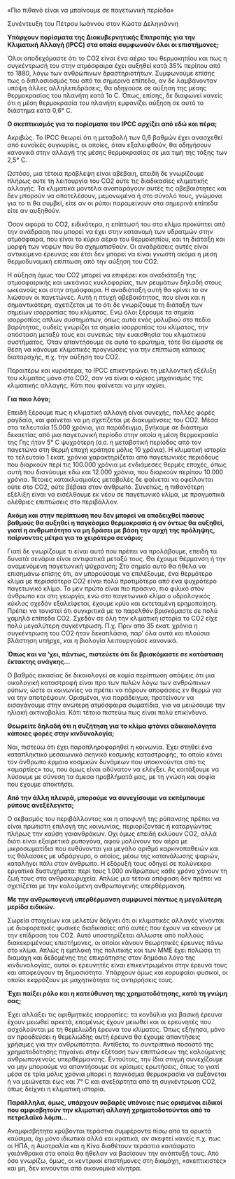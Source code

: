 «Πιο πιθανό είναι να μπαίνουμε σε παγετωνική περίοδο»

Συνέντευξη του Πέτρου Ιωάννου στον Κώστα Δεληγιάννη

**Υπάρχουν πορίσματα της Διακυβερνητικής Επιτροπής για την Κλιματική Αλλαγή (IPCC) στα οποία συμφωνούν όλοι οι επιστήμονες;**

Όλοι αποδεχόμαστε ότι το CO2 είναι ένα αέριο του θερμοκηπίου και πως η συγκέντρωσή του στην ατμόσφαιρα έχει αυξηθεί κατά 35% περίπου από το 1880, λόγω των ανθρώπινων δραστηριοτήτων. Συμφωνούμε επίσης πως ο διπλασιασμός του από τα σημερινά επίπεδα, αν δε λαμβάνονταν υπόψη άλλες αλληλεπιδράσεις, θα οδηγούσε σε αύξηση της μέσης θερμοκρασίας του πλανήτη κατά 1ο C. Όπως, επίσης, δε διαφωνεί κανείς ότι η μέση θερμοκρασία του πλανήτη εμφανίζει αύξηση σε αυτό το διάστημα κατά 0,6° C.

**Ο σκεπτικισμός για τα πορίσματα του IPCC αρχίζει από εδώ και πέρα;** 

Ακριβώς. Το IPCC θεωρεί ότι η μεταβολή των 0,6 βαθμών έχει ανασχεθεί από ευνοϊκές συγκυρίες, οι οποίες, όταν εξαλειφθούν, θα οδηγήσουν κανονικά στην αλλαγή της μέσης θερμοκρασίας σε μια τιμή της τάξης των 2,5° C.

Ωστόσο, μια τέτοια πρόβλεψη είναι αβέβαιη, επειδή δε γνωρίζουμε πλήρως ούτε τη λειτουργία του CO2 ούτε τις διαδικασίες κλιματικής αλλαγής. Τα κλιματικά μοντέλα αναπαράγουν αυτές τις αβεβαιότητες και δεν μπορούν να αποτελέσουν, μεμονωμένα ή στο σύνολό τους, γνώμονα για το τι θα συμβεί, είτε αν οι ρύποι παραμείνουν στα σημερινά επίπεδα είτε αν αυξηθούν.

Όσον αφορά το CO2, ειδικότερα, η επίπτωσή του στο κλίμα προκύπτει από την ανάδραση που μπορεί να έχει στην κατανομή των υδρατμών στην ατμόσφαιρα, που είναι το κύριο αέριο του θερμοκηπίου, και τη διάταξη και μορφή των νεφών που θα σχηματισθούν. Οι αναδράσεις αυτές είναι αντικείμενο έρευνας και έτσι δεν μπορεί να είναι γνωστή ακόμα η μέση θερμοδυναμική επίπτωση από την αύξηση του CO2.

Η αύξηση όμως του CO2 μπορεί να επιφέρει και αναδιάταξη της ατμοσφαιρικής και ωκεάνιας κυκλοφορίας, των ρευμάτων δηλαδή στους ωκεανούς και στην ατμόσφαιρα. Η αναδιάταξη αυτή θα κρίνει το αν λιώσουν οι παγετώνες. Αυτή η πτυχή αβεβαιότητας, που είναι και η σημαντικότερη, σχετίζεται με το ότι δε γνωρίζουμε τη διάταξη των σημείων ισορροπίας του κλίματος. Ενώ όλοι ξέρουμε τα σημεία ισορροπίας απλών συστημάτων, όπως αυτά ενός μολυβιού στο πεδίο βαρύτητας, ουδείς γνωρίζει τα σημεία ισορροπίας του κλίματος, την απόσταση μεταξύ τους και συνεπώς την ευαισθησία του κλιματικού συστήματος. Όταν απαντήσουμε σε αυτό το ερώτημα, τότε θα είμαστε σε θέση να κάνουμε κλιματικές προγνώσεις για την επίπτωση κάποιας διαταραχής, π.χ. την αύξηση του CO2.

Περαιτέρω και κυριότερα, το IPCC επικεντρώνει τη μελλοντική εξέλιξη του κλίματος μόνο στο CO2, σαν να είναι ο κύριος μηχανισμός της κλιματικής αλλαγής. Κάτι που φαίνεται να μην ισχύει.

**Για ποιο λόγο;** 

Επειδή ξέρουμε πως η κλιματική αλλαγή είναι συνεχής, πολλές φορές ραγδαία, και φαίνεται να μη σχετίζεται με διακυμάνσεις του CO2. Μέσα στα τελευταία 15.000 χρόνια, για παράδειγμα, βγήκαμε σε διάστημα δεκαετίας από μια παγετωνική περίοδο στην οποία η μέση θερμοκρασία της Γης ήταν 5° C ψυχρότερη (σ.σ. η μεταβατική περίοδος από τον παγετώνα στη θερμή εποχή κράτησε μόλις 10 χρόνια). Η κλιματική ιστορία το τελευταίο 1 εκατ. χρόνια χαρακτηρίζεται από παγετωνικές περιόδους που διαρκούν περί τις 100.000 χρόνια με ενδιάμεσες θερμές εποχές, όπως αυτή που διανύουμε εδώ και 12.000 χρόνια, που διαρκούν περίπου 10.000 χρόνια. Τέτοιες κατακλυσμιαίες μεταβολές δε φαίνεται να οφείλονται ούτε στο CO2, ούτε βέβαια στον άνθρωπο. Συνεπώς, η πιθανότερη εξέλιξη είναι να εισέλθουμε εκ νέου σε παγετωνικό κλίμα, με πραγματικά ολέθριες επιπτώσεις στο περιβάλλον.

**Ακόμη και στην περίπτωση που δεν μπορεί να αποδειχθεί πόσους βαθμούς θα αυξηθεί η παγκόσμια θερμοκρασία ή αν όντως θα αυξηθεί, γιατί η ανθρωπότητα να μη δράσει με βάση την αρχή της πρόληψης, παίρνοντας μέτρα για το χειρότερο σενάριο;** 

Γιατί δε γνωρίζουμε τι είναι αυτό που πρέπει να προλάβουμε, επειδή τα δυνατά σενάρια είναι αντιφατικά μεταξύ τους. Θα έχουμε θέρμανση ή την αναμενόμενη παγετωνική ψύχρανση; Στο σημείο αυτό θα ήθελα να επισημάνω επίσης ότι, αν μπορούσαμε να επιλέξουμε, ένα θερμότερο κλίμα με περισσότερο CO2 είναι πολύ προτιμότερο από ένα ψυχρότερο παγετωνικό κλίμα. Το μεν πρώτο είναι πιο πράσινο, πιο φιλικό στον άνθρωπο και στη γεωργία, ενώ στο παγετωνικό κλίμα ο υδρολογικός κύκλος σχεδόν εξαλείφεται, έχουμε κρύο και εκτεταμένη ερημοποίηση. Πρέπει να τονιστεί ότι συγκριτικά με το παρελθόν βρισκόμαστε σε πολύ χαμηλά επίπεδα CO2. Σχεδόν σε όλη την κλιματική ιστορία το CO2 είχε πολύ μεγαλύτερη συγκέντρωση. Π.χ. Πριν από 35 εκατ. χρόνια η συγκέντρωση του CO2 ήταν δεκαπλάσια, παρ’ όλα αυτά και πλούσια βλάστηση υπήρχε, και η βιολογία λειτουργούσε κανονικά.

**Όπως και να ‘χει, πάντως, πιστεύετε ότι δε βρισκόμαστε σε κατάσταση έκτακτης ανάγκης…** 

Ο βαθμός εικασίας δε δικαιολογεί σε καμία περίπτωση απόψεις ότι μια οικολογική καταστροφή είναι προ των πυλών λόγω των ανθρώπινων ρύπων, ώστε οι κοινωνίες να πρέπει να πάρουν αποφάσεις εν θερμώ για να την αποτρέψουν. Ορισμένοι, για παράδειγμα, προτείνουν να εισαγάγουμε στην ανώτερη ατμόσφαιρα σωματίδια, για να μειώσουμε την ηλιακή ακτινοβολία. Κάτι τέτοιο πιστεύω πως είναι πολύ επικίνδυνο.

**Θεωρείτε δηλαδή ότι η συζήτηση για το κλίμα φτάνει αδικαιολόγητα κάποιες φορές στην κινδυνολογία;** 

Ναι, πιστεύω ότι έχει παραπληροφορηθεί η κοινωνία. Έχει στηθεί ένα καταπληκτικό μεσαιωνικό σκηνικό κοσμικής καταστροφής, το οποίο κάνει τον άνθρωπο έρμαιο κοσμικών δυνάμεων που υποκινούνται από τις «αμαρτίες» του, που όμως είναι αδύνατον να ελέγξει. Ας κοιτάξουμε να λύσουμε με σύνεση τα άμεσα προβλήματά μας, με τη γνώση και σοφία που έχουμε αποκτήσει.

**Από την άλλη πλευρά, μπορούμε να συνεχίσουμε να εκπέμπουμε ρύπους ανεξέλεγκτα;** 

Ο σεβασμός του περιβάλλοντος και η αποφυγή της ρύπανσης πρέπει να είναι πρώτιστη επιλογή της κοινωνίας, περιορίζοντας ή καταργώντας πλήρως την καύση γαιανθράκων. Οχι όμως επειδή εκλύουν CO2, αλλά διότι είναι εξαιρετικά ρυπογόνα, αφού μολύνουν τον αέρα με μικροσωματίδια που ευθύνονται για μεγάλο αριθμό καρκινοπαθειών και τις θάλασσες με υδράργυρο, ο οποίος, μέσω της κατανάλωσης ψαριών, καταλήγει πάλι στον άνθρωπο. Η εξόρυξή τους οδηγεί σε πολύνεκρα εργατικά δυστυχήματα: περί τους 1.000 ανθρώπους κάθε χρόνο χάνουν τη ζωή τους στα ανθρακωρυχεία. Απλώς μια τέτοια απόφαση δεν πρέπει να σχετίζεται με την καλούμενη ανθρωπογενής υπερθέρμανση.

**Με την ανθρωπογενή υπερθέρμανση συμφωνεί πάντως η μεγαλύτερη μερίδα ειδικών.** 

Σωρεία στοιχείων και μελετών δείχνει ότι οι κλιματικές αλλαγές γίνονται με διαφορετικές φυσικές διαδικασίες από αυτές που έχουν να κάνουν με την επίδραση του CO2. Αυτό υποστηρίζεται άλλωστε από πολλούς διακεκριμένους επιστήμονες, οι οποίοι κάνουν θεωρητικές έρευνες πάνω στο κλίμα. Απλώς η εμπλοκή της πολιτικής και των ΜΜΕ έχει πολώσει τη διαμάχη και δεδομένης της επικράτησης στον δημόσιο λόγο της κινδυνολογίας, αυτοί οι ερευνητές είναι επικεντρωμένοι στην έρευνά τους και αποφεύγουν τη δημοσιότητα. Υπάρχουν όμως και κορυφαίοι φυσικοί, οι οποίοι εκφράζουν με μαχητικότητα τις αντιρρήσεις τους.

**Έχει παίξει ρόλο και η κατεύθυνση της χρηματοδότησης, κατά τη γνώμη σας;** 

Έχει αλλάξει τις αριθμητικές ισορροπίες: τα κονδύλια για βασική έρευνα έχουν μειωθεί αρκετά, επομένως έχουν μειωθεί και οι ερευνητές που ασχολούνται με τη θεμελιώδη έρευνα του κλίματος. Όπως εξήγησα, μόνο αν προοδεύσει η θεμελιώδης αυτή έρευνα θα έχουμε απαντήσεις χρήσιμες για την ανθρωπότητα. Αντίθετα, το συντριπτικό ποσοστό της χρηματοδότησης πηγαίνει στην εξέταση των επιπτώσεων της καλούμενης ανθρωπογενούς υπερθέρμανσης. Εντούτοις, την ίδια στιγμή συνεχίζουμε να μην μπορούμε να απαντήσουμε σε κρίσιμες ερωτήσεις, όπως το γιατί μέσα σε τρία μόλις χρόνια μπορεί η παγκόσμια θερμοκρασία να αυξάνεται ή να μειώνεται έως και 7° C και ανεξάρτητα από τη συγκέντρωση CO2, όπως δείχνει η κλιματική ιστορία.

**Παράλληλα, όμως, υπάρχουν σοβαρές υπόνοιες πως ορισμένοι ειδικοί που αμφισβητούν την κλιματική αλλαγή χρηματοδοτούνται από το πετρελαϊκό λόμπι…** 

Αναμφισβήτητα κρύβονται τεράστια συμφέροντα πίσω από τα ορυκτά καύσιμα, όχι μόνο ιδιωτικά αλλά και κρατικά, αν σκεφτεί κανείς π.χ. πως οι ΗΠΑ, η Αυστραλία και η Κίνα διαθέτουν τεράστια κοιτάσματα γαιάνθρακα στα οποία θα ήθελαν να βασίσουν την ανάπτυξή τους. Από όσο γνωρίζω, όμως, οι κεντρικοί επιστήμονες στη διαμάχη, «σκεπτικιστές» και μη, δεν κινούνται από οικονομικά κίνητρα.
